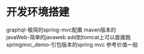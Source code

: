 # 开发环境搭建
graphql-极简的spring-mvc配置 maven版本的 <br>
javaWeb-简单的javaweb add到tomcat上可以直接跑 <br>
springmvc_demo-引包版本的spring mvc 参考价值一般 <br>

